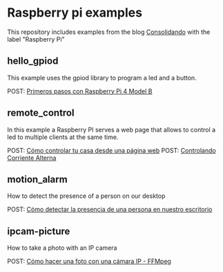 # Raspberry pi examples

This repository includes examples from the blog [Consolidando](http://diy.elmolidelanoguera.com/) with the label "Raspberry Pi"
 
## hello_gpiod
This example uses the gpiod library to program a led and a button.

POST: [Primeros pasos con Raspberry Pi 4 Model B](http://diy.elmolidelanoguera.com/2021/04/raspberry-pi-4-model-b.html)


## remote_control
In this example a Raspberry PI serves a web page that allows to control a led to multiple clients at the same time.

POST: [Cómo controlar tu casa desde una página web](http://diy.elmolidelanoguera.com/2021/05/como-controlar-tu-casa-desde-una-pagina.html)
POST: [Controlando Corriente Alterna](https://diy.elmolidelanoguera.com/2022/03/controlando-corriente-alterna-rele.html)

## motion_alarm
How to detect the presence of a person on our desktop

POST: [Cómo detectar la presencia de una persona en nuestro escritorio](https://diy.elmolidelanoguera.com/2022/03/detectando-corriente-alterna-sensor-de.html)

## ipcam-picture
How to take a photo with an IP camera

POST: [Cómo hacer una foto con una cámara IP - FFMpeg](https://diy.elmolidelanoguera.com/2022/04/como-hacer-una-foto-con-una-camara-ip.html)